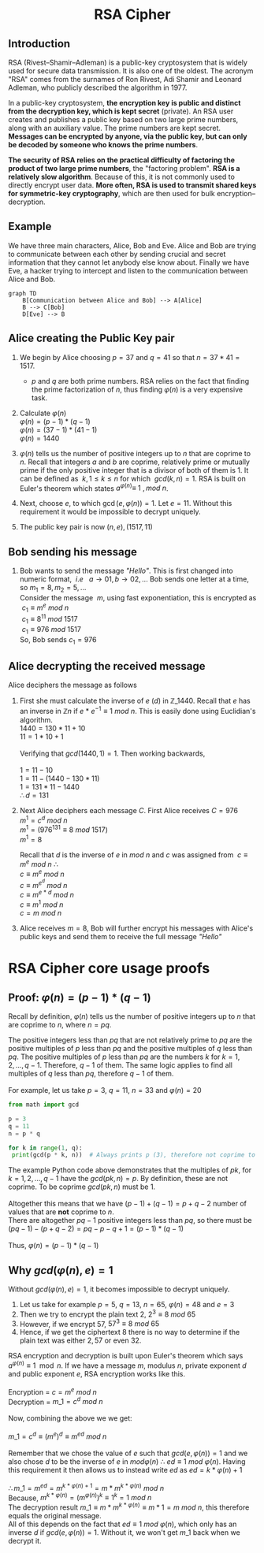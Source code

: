 <div align="center">
  <h1>  RSA Cipher </h1>
</div>

## Introduction

RSA (Rivest–Shamir–Adleman) is a public-key cryptosystem that is widely used for secure data transmission. It is also one of the oldest. The acronym "RSA" comes from the surnames of Ron Rivest, Adi Shamir and Leonard Adleman, who publicly described the algorithm in 1977.

In a public-key cryptosystem, **the encryption key is public and distinct from the decryption key, which is kept secret** (private). An RSA user creates and publishes a public key based on two large prime numbers, along with an auxiliary value. The prime numbers are kept secret. **Messages can be encrypted by anyone, via the public key, but can only be decoded by someone who knows the prime numbers**.

**The security of RSA relies on the practical difficulty of factoring the product of two large prime numbers**, the "factoring problem". **RSA is a relatively slow algorithm**. Because of this, it is not commonly used to directly encrypt user data. **More often, RSA is used to transmit shared keys for symmetric-key cryptography**, which are then used for bulk encryption–decryption.

## Example
We have three main characters, Alice, Bob and Eve. Alice and Bob are trying to communicate between each other by sending crucial and secret information that they cannot let anybody else know about. Finally we have Eve, a hacker trying to intercept and listen to the communication between Alice and Bob.

```mermaid
graph TD
    B[Communication between Alice and Bob] --> A[Alice]
    B --> C[Bob]
    D[Eve] --> B
```

## Alice creating the Public Key pair
1. We begin by Alice choosing $p = 37$ and $q = 41$ so that $n = 37 * 41 = 1517$. 
    - $p$ and $q$ are both prime numbers. RSA relies on the fact that finding the prime factorization of $n$, thus finding $φ(n)$ is a very expensive task.

2. Calculate $φ(n)$ <br>
   $φ(n) = (p - 1) * (q - 1)$ <br>
   $φ(n) = (37 - 1) * (41 - 1)$ <br>
   $φ(n) = 1440$ <br>

3. $φ(n)$ tells us the number of positive integers up to $n$ that are coprime to $n$. Recall that integers $a$ and $b$ are coprime, relatively prime or mutually prime if the only positive integer that is a divisor of both of them is 1. It can be defined as $\  k, 1 \le k \le n$ for which $\  gcd(k, n) = 1$. RSA is built on Euler's theorem which states $a^{ φ(n)} \equiv  \ 1 \ ,mod  \ n$.
4. Next, choose $e$, to which $\gcd(e, φ(n)) = 1$. Let $e = 11$. Without this requirement it would be impossible to decrypt uniquely.
5. The public key pair is now $(n, e), (1517, 11)$

## Bob sending his message
1. Bob wants to send the message *"Hello"*. This is first changed into numeric format, $\ i.e  \ \ \ a \rightarrow  01, b \rightarrow 02, ...$ Bob sends one letter at a time, so ${m_1} = 8, {m_2} = 5, ...$ 
<br> Consider the message $\  m$, using fast exponentiation, this is encrypted as <br> 
$\ {c_1\equiv m^{e}  \ mod  \ n }$ <br>
$\ {c_1\equiv 8^{11}  \ mod  \ 1517 }$ <br>
$\ {c_1\equiv 976  \ mod  \ 1517 }$ <br>
So, Bob sends ${c_1} = 976$ <br>
 
 ## Alice decrypting the received message
Alice deciphers the message as follows <br>
1. First she must calculate the inverse of $e \ (d)$ in $\mathbb{Z}\_{1440}$. Recall that $e$ has an inverse in $\mathbb{Z}{n}$ if $e$ * $e^{-1} \equiv 1 \ mod \ n$. This is easily done using Euclidian's algorithm. <br>
$1440 = 130 * 11 + 10$ <br>
$11 = 1 * 10 + 1$ <br> <br>
Verifying that $gcd(1440, 1) = 1$. Then working backwards, <br> <br>
$1 = 11 - 10$ <br>
$1 = 11 - (1440 - 130 * 11)$ <br>
$1 = 131 * 11 - 1440$ <br>
$\therefore d = 131$

1. Next Alice deciphers each message $C$. First Alice receives $C = 976$ <br>
   $m^{1} = c^{d}  \ mod  \ n$ <br>
   $m^{1} = (976^{131} \equiv 8 \ mod  \ 1517$) <br>
   $m^{1} = 8$ <br>
   
   Recall that $d$ is the inverse of $e$ in $mod \ n$ and $c$ was assigned from $\ {c \equiv m^{e}  \ mod  \ n }  \ \therefore$  <br>
   $c \equiv m^{e}  \ mod  \ n$ <br>
   $c \equiv m^{e^{d}}  \ mod  \ n$ <br>
   $c \equiv m^{e \ *  \ d}  \ mod  \ n$ <br>
   $c \equiv m^{1}  \ mod  \ n$ <br>
   $c = m  \ mod  \ n$ <br>



2. Alice receives $m = 8$, Bob will further encrypt his messages with Alice's public keys and send them to receive the full message *"Hello"*

# RSA Cipher core usage proofs 
## Proof: $φ(n) = (p - 1) * (q - 1)$ 

   Recall by definition, $φ(n)$ tells us the number of positive integers up to $n$ that are coprime to $n$, where $n =pq$. <br> 
   
   The positive integers less than $pq$ that are not relatively prime to $pq$ are the positive multiples of $p$ less than $pq$ and the positive multiples of $q$ less than $pq$. The positive multiples of $p$ less than $pq$ are the numbers $k$ for $k = 1, 2, ..., q- 1$. Therefore, $q - 1$ of them. The same logic applies to find all multiples of $q$ less than $pq$, therefore $q - 1$ of them. <br> <br>
   For example, let us take $p = 3$, $q = 11$, $n = 33$ and $φ(n) = 20$

   ```python
from math import gcd

p = 3
q = 11
n = p * q 

for k in range(1, q):
    print(gcd(p * k, n))  # Always prints p (3), therefore not coprime to n.
   ``` 
The example Python code above demonstrates that the multiples of $pk$, for $k = 1, 2, ..., q - 1$ have the $gcd(pk, n) = p$. By definition, these are not coprime. To be coprime $gcd(pk, n)$ must be $1$. <br> <br>
Altogether this means that we have $(p - 1) + (q - 1) = p + q - 2$ number of values that are **not** coprime to $n$. <br>
There are altogether $pq - 1$ positive integers less than $pq$, so there must be <br>
$(pq - 1) - (p + q - 2) = pq - p - q + 1 = (p - 1) * (q - 1)$ <br>
<br>
Thus, $φ(n) = (p - 1) * (q - 1)$

## Why $gcd(φ(n), e) = 1$
Without $gcd(φ(n), e) = 1$, it becomes impossible to decrypt uniquely.
1. Let us take for example $p =5$, $q = 13$, $n = 65$, $φ(n) = 48$ and $e = 3$
2. Then we try to encrypt the plain text $2$, $2^3 \equiv 8 \ mod \ 65$ <br>
3. However, if we encrypt $57$, $57^3 \equiv 8 \ mod \ 65$
4. Hence, if we get the ciphertext 8 there is no way to determine if the plain text was either $2, 57$ or even $32$.

RSA encryption and decryption is built upon Euler's theorem which says $a^{φ(n)} \equiv 1 \mod n$. If we have a message $m$, modulus $n$, private exponent $d$ and public exponent $e$, RSA encryption works like this. <br> <br>
Encryption = $c = m^e \ mod \ n$ <br>
Decryption = $m\_1 = c^d \ mod \ n$ <br> <br>
Now, combining the above we we get: <br> <br>
$m\_1 = c^d \equiv (m^e)^d \equiv m^{ed} \ mod \ n$ <br> <br>
Remember that we chose the value of $e$ such that $gcd(e, φ(n)) = 1$ and we also chose $d$ to be the inverse of $e$ in $mod φ(n) \ \therefore \ ed \equiv 1 \ mod \ φ(n)$. Having this requirement it then allows us to instead write $ed$ as $ed = k * φ(n) + 1$ <br> <br>
$\therefore m\_1 = m^{ed} = m^{k \ * \ φ(n) + 1} = m * m^{k \ * \ φ(n)} \ mod \ n$ <br>
Because, $m^{k  \ * \ φ(n)} = (m^{φ(n)})^k \equiv 1^k = 1 \ mod \ n$ <br>
The decryption result $m\_1 \equiv m * m^{k \ * \ φ(n)} \equiv m * 1 = m \ mod \ n$, this therefore equals the original message. <br>
All of this depends on the fact that $ed \equiv 1 \ mod \ φ(n)$, which only has an inverse $d$ if $gcd(e, φ(n)) = 1$. Without it, we won't get $m\_1$ back when we decrypt it.


